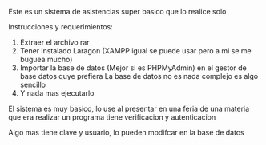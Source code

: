 Este es un sistema de asistencias super basico que lo realice solo

Instrucciones y requerimientos:
1. Extraer el archivo rar
2. Tener instalado Laragon (XAMPP igual se puede usar pero a mi se me buguea mucho)
3. Importar la base de datos (Mejor si es PHPMyAdmin) en el gestor de base datos quye prefiera
   La base de datos no es nada complejo es algo sencillo
4. Y nada mas ejecutarlo

El sistema es muy basico, lo use al presentar en una feria de una materia que era realizar un programa 
tiene verificacion y autenticacion

Algo mas tiene clave y usuario, lo pueden modifcar en la base de datos
